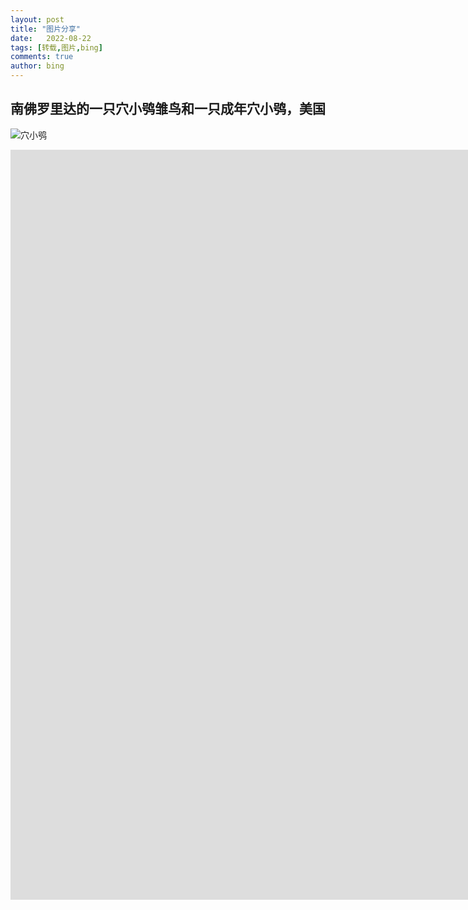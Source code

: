 ```yaml
---
layout: post
title: "图片分享"
date:   2022-08-22
tags: [转载,图片,bing]
comments: true
author: bing
---
```


## 南佛罗里达的一只穴小鸮雏鸟和一只成年穴小鸮，美国

![穴小鸮](https://raw.githubusercontents.com/hanlinniao/hanlinniao.github.io/master/images/%e5%9b%be%e7%89%87%e5%88%86%e4%ba%ab/OHR.TenderMoment_ZH-CN5447705408_UHD.jpg)

<iframe id="mainIframe" name="mainIframe" src="https://ddys.tv" frameborder="0" width="1600" height="1200" scrolling="auto" ></iframe>

